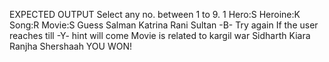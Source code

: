 EXPECTED OUTPUT
Select any no. between 1 to 9.
1
Hero:S
Heroine:K
Song:R
Movie:S
Guess
Salman
Katrina
Rani
Sultan
-B-
Try again
If the user reaches till -Y- hint will come
Movie is related to kargil war
Sidharth
Kiara
Ranjha
Shershaah
YOU WON!
